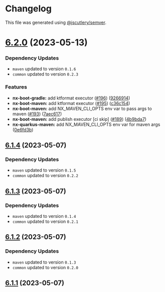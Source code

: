 # Changelog

This file was generated using [@jscutlery/semver](https://github.com/jscutlery/semver).

# [6.2.0](https://github.com/khalilou88/jnxplus/compare/nx-boot-maven-6.1.4...nx-boot-maven-6.2.0) (2023-05-13)

### Dependency Updates

* `maven` updated to version `0.1.6`
* `common` updated to version `0.2.3`

### Features

* **nx-boot-gradle:** add ktformat executor ([#196](https://github.com/khalilou88/jnxplus/issues/196)) ([9266914](https://github.com/khalilou88/jnxplus/commit/9266914a661b0ffa329a1a4470db14fd586e1dfe))
* **nx-boot-maven:** add ktformat executor ([#195](https://github.com/khalilou88/jnxplus/issues/195)) ([c36c154](https://github.com/khalilou88/jnxplus/commit/c36c154e02f4daf2f9d171e11512bd359b789b63))
* **nx-boot-maven:** add NX_MAVEN_CLI_OPTS env var to pass args to maven ([#193](https://github.com/khalilou88/jnxplus/issues/193)) ([7aec617](https://github.com/khalilou88/jnxplus/commit/7aec617eb23c1d8be4a96b7b0bef9a583082e75d))
* **nx-boot-maven:** add publish executor [ci skip] ([#189](https://github.com/khalilou88/jnxplus/issues/189)) ([4b9bda7](https://github.com/khalilou88/jnxplus/commit/4b9bda7e077c01914b785b78b107ae20c0829ab3))
* **nx-quarkus-maven:** add NX_MAVEN_CLI_OPTS env var for maven args ([0e6fd3b](https://github.com/khalilou88/jnxplus/commit/0e6fd3b10a398db7ebbcfee15134dd137c5c15d2))



## [6.1.4](https://github.com/khalilou88/jnxplus/compare/nx-boot-maven-6.1.3...nx-boot-maven-6.1.4) (2023-05-07)

### Dependency Updates

* `maven` updated to version `0.1.5`
* `common` updated to version `0.2.2`


## [6.1.3](https://github.com/khalilou88/jnxplus/compare/nx-boot-maven-6.1.2...nx-boot-maven-6.1.3) (2023-05-07)

### Dependency Updates

* `maven` updated to version `0.1.4`
* `common` updated to version `0.2.1`


## [6.1.2](https://github.com/khalilou88/jnxplus/compare/nx-boot-maven-6.1.1...nx-boot-maven-6.1.2) (2023-05-07)

### Dependency Updates

* `maven` updated to version `0.1.3`
* `common` updated to version `0.2.0`


## [6.1.1](https://github.com/khalilou88/jnxplus/compare/nx-boot-maven-6.1.0...nx-boot-maven-6.1.1) (2023-05-07)
